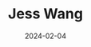 ---
title: Jess Wang
link: https://www.jwang.work/
date: 2024-02-04
tags: ["personal site", "artist"]
---